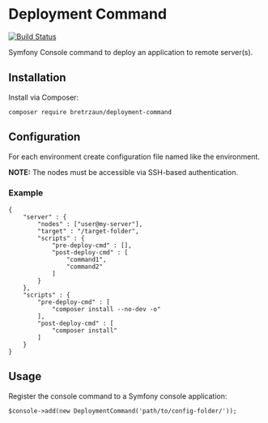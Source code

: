 # Deployment Command

[![Build Status](https://travis-ci.org/bretrzaun/DeploymentCommand.svg?branch=master)](https://travis-ci.org/bretrzaun/DeploymentCommand)

Symfony Console command to deploy an application to remote server(s).

## Installation

Install via Composer:

```composer require bretrzaun/deployment-command```

## Configuration

For each environment create configuration file named like the environment.

**NOTE:** The nodes must be accessible via SSH-based authentication.

### Example

```
{
    "server" : {
        "nodes" : ["user@my-server"],
        "target" : "/target-folder",
        "scripts" : {
            "pre-deploy-cmd" : [],
            "post-deploy-cmd" : [
                "command1",
                "command2"
            ]
        }
    },
    "scripts" : {
        "pre-deploy-cmd" : [
            "composer install --no-dev -o"
        ],
        "post-deploy-cmd" : [
            "composer install"
        ]
    }
}
```

## Usage

Register the console command to a Symfony console application:

```
$console->add(new DeploymentCommand('path/to/config-folder/'));
```
